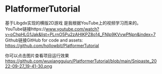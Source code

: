 # PlatformerTutorial
基于Libgdx实现的横版2D游戏
是我根据YouTube上的视频学习而来的。
YouTube链接https://www.youtube.com/watch?v=oChpHLG1Jak&list=PLrnO5Pu2zAHIKPZ8o14_FNIp9KVvwPNpn&index=7
Github链接GitHub for code and assets: https://github.com/hollowbit/PlatformerTutorial

你可以点击图片查看项目运行效果 https://github.com/wuxianggujun/PlatformerTutorial/blob/main/Snipaste_2022-09-27_19-41-30.png
